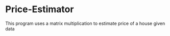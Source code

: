 # Price-Estimator
This program uses a matrix multiplication to estimate price of a house given data
